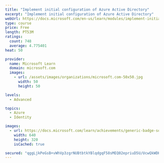 ```yaml
---
title: "Implement initial configuration of Azure Active Directory"
excerpt: "Implement initial configuration of Azure Active Directory"
webUrl: https://docs.microsoft.com/en-us/learn/modules/implement-initial-configuration-of-azure-active-directory/
type: course
price: Free
length: PT53M
ratings:
  count: 748
  average: 4.775401
heat: 50

provider:
  name: Microsoft Learn
  domain: microsoft.com
  images:
    - url: /assets/images/organizations/microsoft.com-50x50.jpg
      width: 50
      height: 50

levels:
  - Advanced

topics:
  - Azure
  - Identity

images:
  - url: https://docs.microsoft.com/learn/achievements/generic-badge-social.png
    width: 640
    height: 320
    isCached: true

secured: "qggLjkPeGsB+vWhVp3zgrNUBtbtkYBlqdgqF58sMEQ02epriuD5U/UcwQkWDHmGzx0v55ddstKkp5joRlTct6VESzjGW8NlWPk17ZzUzKCqDBpEvPOj6sf5JDK5MtACX7iAX0Lgx27MaCex6IlSTsRbLHORQeSObAg657QT6ZgDwONqPYfR3T2ICPFWC4H5zUNmCuYh8Cuvt6MB2RUbM8jddlw/xrvb2+QcmgYH6+ukm/qi82KP1JOerR09RP4Y3fZwNQa5s7JEJnVnfX3OgsXkXwmidk6wQxi5F56n1+wvcF5LHK6AeZw+4mBbiSjAcdGYDWfo1hRDmZcGKFOaiHenNOJNGK6Q+4nj7neOo+oYaoHg4795l+uuLXaBuzcl3DX/6fDgNfOYVBXHBQuwmn18dLDcOVqSIL/xTNDJ9psM=;f8S/2ONW0SezUy8q9tmNGA=="
---
```


